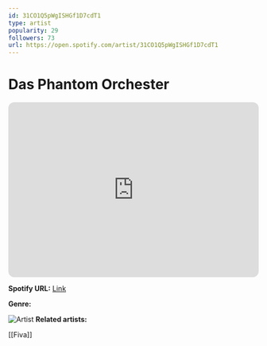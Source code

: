 ```yaml
---
id: 31CO1Q5pWgISHGf1D7cdT1
type: artist
popularity: 29
followers: 73
url: https://open.spotify.com/artist/31CO1Q5pWgISHGf1D7cdT1
---
```

# Das Phantom Orchester

<iframe style="border-radius:12px" src="https://open.spotify.com/embed/artist/31CO1Q5pWgISHGf1D7cdT1" width="100%" height="352" frameBorder="0" allowfullscreen="" allow="autoplay; clipboard-write; encrypted-media; fullscreen; picture-in-picture" loading="lazy"></iframe>

**Spotify URL:** [Link](https://open.spotify.com/artist/31CO1Q5pWgISHGf1D7cdT1)

**Genre:** 

![Artist](https://i.scdn.co/image/ab67616d0000b273625f12030090017adc79ac0f)
**Related artists:**

[[Fiva]]
